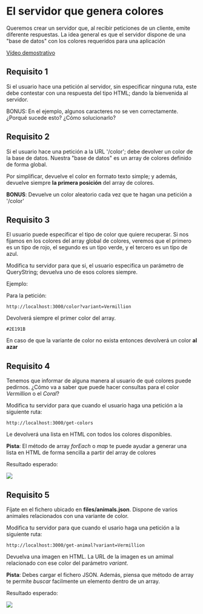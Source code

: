 # El servidor que genera colores

Queremos crear un servidor que, al recibir peticiones de un cliente, emite diferente respuestas. La idea general es que el servidor dispone de una "base de datos" con los colores requeridos para una aplicación

[Vídeo demostrativo](https://oscarm.tinytake.com/df/1653a0b/thumbnail?type=attachments&version_no=0&file_version_no=0&thumbnail_size=preview)

## Requisito 1

Si el usuario hace una petición al servidor, sin especificar ninguna ruta, este debe contestar con una respuesta del tipo HTML; dando la bienvenida al servidor.

BONUS: En el ejemplo, algunos caracteres no se ven correctamente. ¿Porqué sucede esto? ¿Cómo solucionarlo?

## Requisito 2

Si el usuario hace una petición a la URL '/color'; debe devolver un color  de la base de datos. Nuestra "base de datos" es un array de colores definido de forma global.

Por simplificar, devuelve el color en formato texto simple; y además, devuelve siempre **la primera posición** del array de colores.

**BONUS**: Devuelve un color aleatorio cada vez que te hagan una petición a '/color'

## Requisito 3

El usuario puede especificar el tipo de color que quiere recuperar. Si nos fijamos en los colores del array global de colores, veremos que el primero es un tipo de rojo, el segundo es un tipo verde, y el tercero es un tipo de azul.

Modifica tu servidor para que si, el usuario especifica un parámetro de QueryString; devuelva uno de esos colores siempre.

Ejemplo:

Para la petición:
```
http://localhost:3000/color?variant=Vermillion
```

Devolverá siempre el primer color del array.

```
#2E191B
```

En caso de que la variante de color no exista entonces devolverá un color **al azar**

## Requisito 4

Tenemos que informar de alguna manera al usuario de qué colores puede pedirnos. ¿Cómo va a saber que puede hacer consultas para el color _Vermillion_ o el _Coral_?

Modifica tu servidor para que cuando el usuario haga una petición a la siguiente ruta:

```
http://localhost:3000/get-colors
```

Le devolverá una lista en HTML con todos los colores disponibles.

**Pista**: El método de array _forEach_ o _map_ te puede ayudar a generar una lista en HTML  de forma sencilla a partir del array de colores

Resultado esperado:

![](https://oscarm.tinytake.com/media/175fe21?filename=1746780557008_TinyTake09-05-2025-10-49-03_638823773560585366.png&sub_type=thumbnail_preview&type=attachment&width=1200&height=517)

## Requisito 5

Fíjate en el fichero ubicado en **files/animals.json**. Dispone de varios animales relacionados con una variante de color. 

Modifica tu servidor para que cuando el usario haga una petición a la siguiente ruta:


```
http://localhost:3000/get-animal?variant=Vermillion
```

Devuelva una imagen en HTML. La URL de la imagen es un amimal relacionado con ese color del parámetro _variant_. 

**Pista**: Debes cargar el fichero JSON. Además, piensa que método de array te permite _buscar_ facilmente un elemento dentro de un array.

Resultado esperado: 

![](https://oscarm.tinytake.com/media/175fe8b?filename=1746781731145_TinyTake09-05-2025-11-08-35_638823785299595171.png&sub_type=thumbnail_preview&type=attachment&width=800&height=589)




